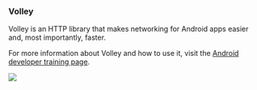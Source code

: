 ### Volley

Volley is an HTTP library that makes networking for Android apps easier and, most
importantly, faster.

For more information about Volley and how to use it, visit the [Android developer training
page](https://developer.android.com/training/volley/index.html).

[![](https://jitpack.io/v/kdheerajc004/volley.svg)](https://jitpack.io/#kdheerajc004/volley)

